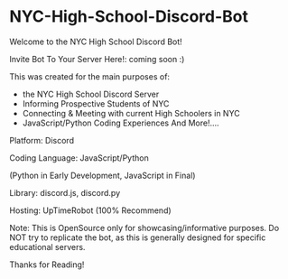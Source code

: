 # NYC-High-School-Discord-Bot

Welcome to the NYC High School Discord Bot!

Invite Bot To Your Server Here!: coming soon :)

This was created for the main purposes of:
- the NYC High School Discord Server
- Informing Prospective Students of NYC 
- Connecting & Meeting with current High Schoolers in NYC
- JavaScript/Python Coding Experiences
And More!....

Platform: Discord

Coding Language: JavaScript/Python

(Python in Early Development, JavaScript in Final)

Library: discord.js, discord.py 

Hosting: UpTimeRobot (100% Recommend)

Note: This is OpenSource only for showcasing/informative purposes. Do NOT try to replicate the bot, 
as this is generally designed for specific educational servers. 

Thanks for Reading!
